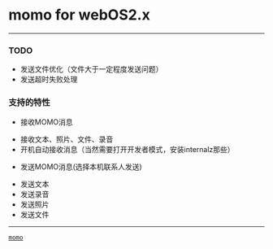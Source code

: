 momo for webOS2.x
===

*************

### TODO
 + 发送文件优化（文件大于一定程度发送问题）
 + 发送超时失败处理

### 支持的特性
 + 接收MOMO消息
  * 接收文本、照片、文件、录音
  * 开机自动接收消息（当然需要打开开发者模式，安装internalz那些）
 + 发送MOMO消息(选择本机联系人发送)
  - 发送文本
  - 发送录音
  - 发送照片
  - 发送文件

**************
[`momo`](http://momo.im)
